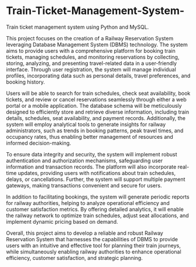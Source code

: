 # Train-Ticket-Management-System-
Train ticket management system using Python and MySQL. 


This project focuses on the creation of a Railway Reservation System leveraging Database Management System (DBMS) technology. The system aims to provide users with a comprehensive platform for booking train tickets, managing schedules, and monitoring reservations by collecting, storing, analyzing, and presenting travel-related data in a user-friendly interface. Through user registration, the system will manage individual profiles, incorporating data such as personal details, travel preferences, and booking history.

Users will be able to search for train schedules, check seat availability, book tickets, and review or cancel reservations seamlessly through either a web portal or a mobile application. The database schema will be meticulously designed to efficiently store and retrieve diverse information, including train details, schedules, seat availability, and payment records. Additionally, the system will employ analytical tools to generate insights for railway administrators, such as trends in booking patterns, peak travel times, and occupancy rates, thus enabling better management of resources and informed decision-making.

To ensure data integrity and security, the system will implement robust authentication and authorization mechanisms, safeguarding user information and transaction records. The platform will also incorporate real-time updates, providing users with notifications about train schedules, delays, or cancellations. Further, the system will support multiple payment gateways, making transactions convenient and secure for users.

In addition to facilitating bookings, the system will generate periodic reports for railway authorities, helping to analyze operational efficiency and customer satisfaction metrics. By offering detailed analytics, it will enable the railway network to optimize train schedules, adjust seat allocations, and implement dynamic pricing based on demand.

Overall, this project aims to develop a reliable and robust Railway Reservation System that harnesses the capabilities of DBMS to provide users with an intuitive and effective tool for planning their train journeys, while simultaneously enabling railway authorities to enhance operational efficiency, customer satisfaction, and strategic planning.
